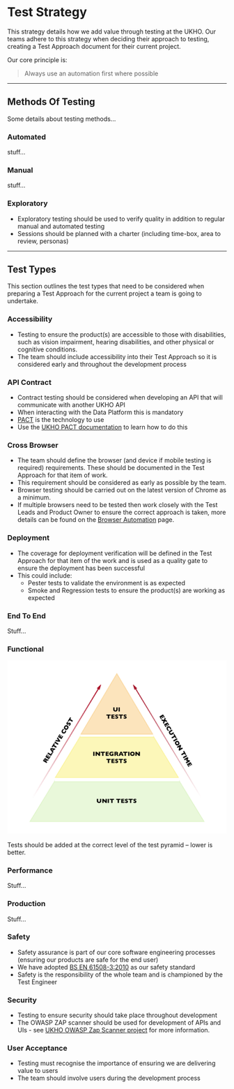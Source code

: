 # Test Strategy

This strategy details how we add value through testing at the UKHO. Our teams adhere to this strategy when deciding their approach to testing, creating a Test Approach document for their current project.

Our core principle is:

> Always use an automation first where possible

---

## Methods Of Testing

Some details about testing methods...

### Automated

stuff...

### Manual

stuff...

### Exploratory

* Exploratory testing should be used to verify quality in addition to regular manual and automated testing
* Sessions should be planned with a charter (including time-box, area to review, personas)

---

## Test Types

This section outlines the test types that need to be considered when preparing a Test Approach for the current project a team is going to undertake.

### Accessibility

* Testing to ensure the product(s) are accessible to those with disabilities, such as vision impairment, hearing disabilities, and other physical or cognitive conditions.
* The team should include accessibility into their Test Approach so it is considered early and throughout the development process

### API Contract

* Contract testing should be considered when developing an API that will communicate with another UKHO API
* When interacting with the Data Platform this is mandatory
* [PACT](https://docs.pact.io/) is the technology to use
* Use the [UKHO PACT documentation](https://docs.data.ukho.gov.uk/testing/pact/introduction/) to learn how to do this

### Cross Browser

* The team should define the browser (and device if mobile testing is required) requirements. These should be documented in the Test Approach for that item of work.
* This requirement should be considered as early as possible by the team.
* Browser testing should be carried out on the latest version of Chrome as a minimum.
* If multiple browsers need to be tested then work closely with the Test Leads and Product Owner to ensure the correct approach is taken, more details can be found on the [Browser Automation](./browser-automation.md) page.

### Deployment

* The coverage for deployment verification will be defined in the Test Approach for that item of the work and is used as a quality gate to ensure the deployment has been successful
* This could include:
  * Pester tests to validate the environment is as expected
  * Smoke and Regression tests to ensure the product(s) are working as expected

### End To End

Stuff...

### Functional

![Test Pyramid](images/test-pyramid.png)

Tests should be added at the correct level of the test pyramid – lower is better.

### Performance

Stuff...

### Production

Stuff...

### Safety

* Safety assurance is part of our core software engineering processes (ensuring our products are safe for the end user)
* We have adopted [BS EN 61508-3:2010](https://fdocuments.in/document/iec-61508-6.html) as our safety standard
* Safety is the responsibility of the whole team and is championed by the Test Engineer

### Security

* Testing to ensure security should take place throughout development
* The OWASP ZAP scanner should be used for development of APIs and UIs - see [UKHO OWASP Zap Scanner project](https://github.com/UKHO/owasp-zap-scan) for more information.

### User Acceptance

* Testing must recognise the importance of ensuring we are delivering value to users
* The team should involve users during the development process
